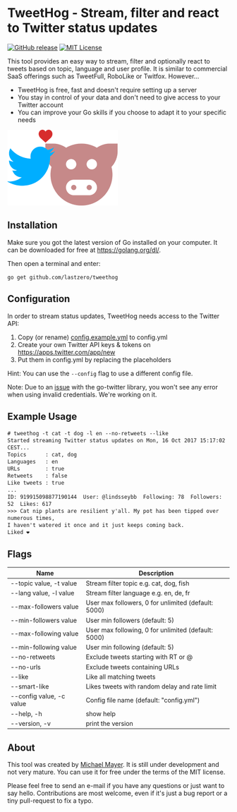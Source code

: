 TweetHog - Stream, filter and react to Twitter status updates
=============================================================

[![GitHub release](http://img.shields.io/github/release/lastzero/tweethog.svg?style=flat-square)][release]
[![MIT License](http://img.shields.io/badge/license-MIT-blue.svg?style=flat-square)][license]

[release]: https://github.com/lastzero/tweethog/releases
[license]: https://github.com/lastzero/tweethog/blob/master/LICENSE

This tool provides an easy way to stream, filter and optionally
react to tweets based on topic, language and user profile. It is similar
to commercial SaaS offerings such as TweetFull, RoboLike or Twitfox. However...

* TweetHog is free, fast and doesn't require setting up a server
* You stay in control of your data and don't need to give access to your Twitter account
* You can improve your Go skills if you choose to adapt it to your specific needs

![TweetHog](logo.png)

Installation
------------
Make sure you got the latest version of Go installed on your computer. It can be downloaded for free at https://golang.org/dl/.

Then open a terminal and enter:

```
go get github.com/lastzero/tweethog
```

Configuration
-------------
In order to stream status updates, TweetHog needs access to the Twitter API:

1. Copy (or rename) [config.example.yml](config.example.yml) to config.yml
2. Create your own Twitter API keys & tokens on https://apps.twitter.com/app/new
3. Put them in config.yml by replacing the placeholders

Hint: You can use the `--config` flag to use a different config file.

Note: Due to an [issue](https://github.com/dghubble/go-twitter/issues/61)
with the go-twitter library, you won't see any error when using
invalid credentials. We're working on it.

Example Usage
-------------
```
# tweethog -t cat -t dog -l en --no-retweets --like
Started streaming Twitter status updates on Mon, 16 Oct 2017 15:17:02 CEST...
Topics      : cat, dog
Languages   : en
URLs        : true
Retweets    : false
Like tweets : true
...
ID: 919915098877190144  User: @lindsseybb  Following: 78  Followers: 52  Likes: 617
>>> Cat nip plants are resilient y'all. My pot has been tipped over numerous times,
I haven't watered it once and it just keeps coming back.
Liked ❤️
```

Flags
-----
Name                     | Description
-------------------------|------------------------------------------------------------------
--topic value, -t value  | Stream filter topic e.g. cat, dog, fish
--lang value, -l value   | Stream filter language e.g. en, de, fr
--max-followers value    | User max followers, 0 for unlimited (default: 5000)
--min-followers value    | User min followers (default: 5)
--max-following value    | User max following, 0 for unlimited (default: 5000)
--min-following value    | User min following (default: 5)
--no-retweets            | Exclude tweets starting with RT or @
--no-urls                | Exclude tweets containing URLs
--like                   | Like all matching tweets
--smart-like             | Likes tweets with random delay and rate limit
--config value, -c value | Config file name (default: "config.yml")
--help, -h               | show help
--version, -v            | print the version

About
-----
This tool was created by [Michael Mayer](https://blog.liquidbytes.net/about). It is still under
development and not very mature. You can use it for free under the terms of the MIT license.

Please feel free to send an e-mail if you have any questions or just want to say hello.
Contributions are most welcome, even if it's just a bug report or a tiny pull-request to fix a typo.
